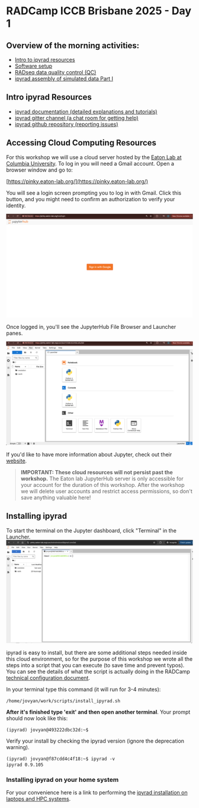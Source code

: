 # RADCamp ICCB Brisbane 2025 - Day 1

## Overview of the morning activities:
* [Intro to ipyrad resources](#intro-ipyrad-resources)
* [Software setup](#accessing-cloud-computing-resources)
* [RADseq data quality control (QC)](data_QC)
* [ipyrad assembly of simulated data Part I](ipyrad-CLI-FullTutorial.html)

## Intro ipyrad Resources
* [ipyrad documentation (detailed explanations and tutorials)](https://ipyrad.readthedocs.io/en/latest/)
* [ipyrad gitter channel (a chat room for getting help)](https://app.gitter.im/#/room/#dereneaton_ipyrad:gitter.im)
* [ipyrad github repository (reporting issues)](https://github.com/dereneaton/ipyrad)

## Accessing Cloud Computing Resources
For this workshop we will use a cloud server hosted by the [Eaton Lab at Columbia
University](https://eaton-lab.org/). To log in you will need a Gmail account. Open a browser window and go to:

[https://pinky.eaton-lab.org/](https://pinky.eaton-lab.org/)

You will see a login screen prompting you to log in with Gmail. Click this button,
and you might need to confirm an authorization to verify your identity.

![png](images/JupyterHubLogin.png)

Once logged in, you'll see the JupyterHub File Browser and Launcher panes.

![png](images/JupyterHubStart.png)

If you'd like to have more information about Jupyter, check out their [website](https://jupyter.org/).

>**IMPORTANT: These cloud resources will not persist past the workshop.** The Eaton lab 
JupyterHub server is only accessible for your account for the duration of this 
workshop. After the workshop we will delete user accounts and restrict access 
permissions, so don't save anything valuable here!

## Installing ipyrad

To start the terminal on the Jupyter dashboard, click "Terminal" in the Launcher.
![png](images/Binder_Littleblackwindow.jpg)

ipyrad is easy to install, but there are some additional steps needed inside this
cloud environment, so for the purpose of this workshop we wrote all the steps 
into a script that you can execute (to save time and prevent typos). You can see 
the details of what the script is actually doing in the RADCamp 
[technical configuration document](./technical-configuration.html#ipyrad-install-script).

In your terminal type this command (it will run for 3-4 minutes):
```
/home/jovyan/work/scripts/install_ipyrad.sh
```

**After it's finished type 'exit' and then open another terminal**. Your prompt 
should now look like this:

```
(ipyrad) jovyan@493222dbc32d:~$
```

Verify your install by checking the ipyrad version (ignore the deprecation warning).

```
(ipyrad) jovyan@f87cdd4c4f18:~$ ipyrad -v
ipyrad 0.9.105
```

### Installing ipyrad on your home system
For your convenience here is a link to performing the 
[ipyrad installation on laptops and HPC systems](https://ipyrad.readthedocs.io/en/latest/3-installation.html).
